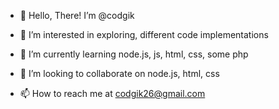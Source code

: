- 👋 Hello, There! I’m @codgik

- 👀 I’m interested in exploring, different code implementations

- 🌱 I’m currently learning node.js, js, html, css, some php

- 💞️ I’m looking to collaborate on node.js, html, css

- 📫 How to reach me at codgik26@gmail.com

<!---
codgik/codgik is a ✨ special ✨ repository because its `README.md`
(this file) appears on your GitHub profile.

You can click the Preview link to take a look at your changes.
--->
